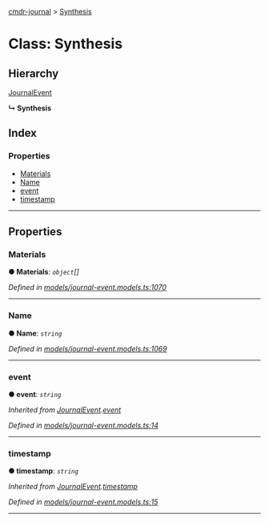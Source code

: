[cmdr-journal](../README.md) > [Synthesis](../classes/synthesis.md)



# Class: Synthesis

## Hierarchy


 [JournalEvent](journalevent.md)

**↳ Synthesis**







## Index

### Properties

* [Materials](synthesis.md#materials)
* [Name](synthesis.md#name)
* [event](synthesis.md#event)
* [timestamp](synthesis.md#timestamp)



---
## Properties
<a id="materials"></a>

###  Materials

**●  Materials**:  *`object`[]* 

*Defined in [models/journal-event.models.ts:1070](https://github.com/chrisbruford/cmdr-journal/blob/0588b1f/src/models/journal-event.models.ts#L1070)*





___

<a id="name"></a>

###  Name

**●  Name**:  *`string`* 

*Defined in [models/journal-event.models.ts:1069](https://github.com/chrisbruford/cmdr-journal/blob/0588b1f/src/models/journal-event.models.ts#L1069)*





___

<a id="event"></a>

###  event

**●  event**:  *`string`* 

*Inherited from [JournalEvent](journalevent.md).[event](journalevent.md#event)*

*Defined in [models/journal-event.models.ts:14](https://github.com/chrisbruford/cmdr-journal/blob/0588b1f/src/models/journal-event.models.ts#L14)*





___

<a id="timestamp"></a>

###  timestamp

**●  timestamp**:  *`string`* 

*Inherited from [JournalEvent](journalevent.md).[timestamp](journalevent.md#timestamp)*

*Defined in [models/journal-event.models.ts:15](https://github.com/chrisbruford/cmdr-journal/blob/0588b1f/src/models/journal-event.models.ts#L15)*





___


